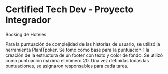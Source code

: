 # Certified Tech Dev - Proyecto Integrador
Booking de Hoteles

Para la puntuación de complejidad de las historias de usuario, se utilizó la herramienta PlanITpoker.  Se tomó como base para la puntuación 1 la creación de la estructura de un footer con texto y color de fondo. Se utilizó como puntuación máxima el número 20. Una vez definidas todas las puntuaciones, se asignaron responsables para cada tarea.

